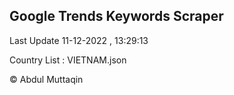 

## Google Trends Keywords Scraper 
 
Last Update 11-12-2022 , 13:29:13

Country List :
VIETNAM.json



© Abdul Muttaqin 
